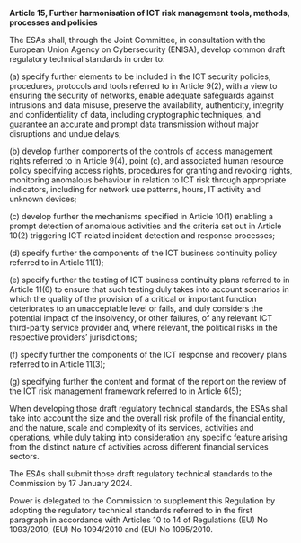 **Article 15, Further harmonisation of ICT risk management tools, methods, processes and policies**

  


The ESAs shall, through the Joint Committee, in consultation with the European Union Agency on Cybersecurity (ENISA), develop common draft regulatory technical standards in order to:

  


(a) specify further elements to be included in the ICT security policies, procedures, protocols and tools referred to in Article 9(2), with a view to ensuring the security of networks, enable adequate safeguards against intrusions and data misuse, preserve the availability, authenticity, integrity and confidentiality of data, including cryptographic techniques, and guarantee an accurate and prompt data transmission without major disruptions and undue delays;

  


(b) develop further components of the controls of access management rights referred to in Article 9(4), point (c), and associated human resource policy specifying access rights, procedures for granting and revoking rights, monitoring anomalous behaviour in relation to ICT risk through appropriate indicators, including for network use patterns, hours, IT activity and unknown devices;

  


(c) develop further the mechanisms specified in Article 10(1) enabling a prompt detection of anomalous activities and the criteria set out in Article 10(2) triggering ICT-related incident detection and response processes;

  


(d) specify further the components of the ICT business continuity policy referred to in Article 11(1);

  


(e) specify further the testing of ICT business continuity plans referred to in Article 11(6) to ensure that such testing duly takes into account scenarios in which the quality of the provision of a critical or important function deteriorates to an unacceptable level or fails, and duly considers the potential impact of the insolvency, or other failures, of any relevant ICT third-party service provider and, where relevant, the political risks in the respective providers’ jurisdictions;

  


(f) specify further the components of the ICT response and recovery plans referred to in Article 11(3);

  


(g) specifying further the content and format of the report on the review of the ICT risk management framework referred to in Article 6(5);

  


When developing those draft regulatory technical standards, the ESAs shall take into account the size and the overall risk profile of the financial entity, and the nature, scale and complexity of its services, activities and operations, while duly taking into consideration any specific feature arising from the distinct nature of activities across different financial services sectors.

The ESAs shall submit those draft regulatory technical standards to the Commission by 17 January 2024.

Power is delegated to the Commission to supplement this Regulation by adopting the regulatory technical standards referred to in the first paragraph in accordance with Articles 10 to 14 of Regulations (EU) No 1093/2010, (EU) No 1094/2010 and (EU) No 1095/2010.